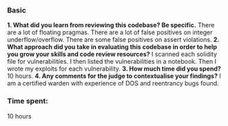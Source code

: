 ### **Basic**

**1. What did you learn from reviewing this codebase? Be specific.**
There are a lot of floating pragmas.
There are a lot of false positives on integer underflow/overflow.
There are some false positives on assert violations.
**2. What approach did you take in evaluating this codebase in order to help you grow your skills and code review resources?**
I scanned each solidity file for vulnerabilities.
I then listed the vulnerabilities in a notebook.
Then I wrote my exploits for each vulnerability.
**3. How much time did you spend?**
10 hours.
**4. Any comments for the judge to contextualise your findings?**
I am a certified warden with experience of DOS and reentrancy bugs found.

### Time spent:
10 hours